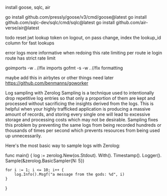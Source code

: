 install goose, sqlc, air

go install github.com/pressly/goose/v3/cmd/goose@latest
go install github.com/sqlc-dev/sqlc/cmd/sqlc@latest
go install github.com/air-verse/air@latest

todo reset jwt lookup token on logout, on pass change,
index the lookup_id column for fast lookups

error logs more informative when redoing this
rate limiting per route ie login route has strict rate limit

goimports -w . //fix imports
gofmt -s -w . //fix formatting

maybe add this in airbytes or other things need later
https://github.com/benmanns/goworker

Log sampling with Zerolog
Sampling is a technique used to intentionally drop repetitive log entries so that only a proportion of them are kept and processed without sacrificing the insights derived from the logs. This is helpful when your highly trafficked application is producing a massive amount of records, and storing every single one will lead to excessive storage and processing costs which may not be desirable. Sampling fixes this problem by preventing the same logs from being recorded hundreds or thousands of times per second which prevents resources from being used up unnecessarily.

Here's the most basic way to sample logs with Zerolog:

func main() {
    log := zerolog.New(os.Stdout).
        With().
        Timestamp().
        Logger().
        Sample(&zerolog.BasicSampler{N: 5})

    for i := 1; i <= 10; i++ {
        log.Info().Msgf("a message from the gods: %d", i)
    }
}
